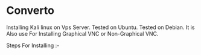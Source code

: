 # Converto
Installing Kali linux on Vps Server.
Tested on Ubuntu.
Tested on Debian.
It is Also use For Installing Graphical VNC or Non-Graphical VNC.

Steps For Installing :-
